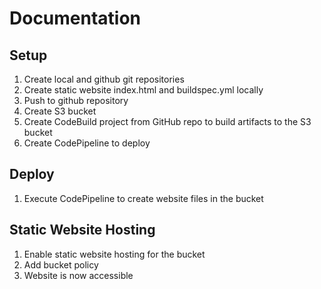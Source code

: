 # Documentation

## Setup

1. Create local and github git repositories
2. Create static website index.html and buildspec.yml locally
3. Push to github repository
4. Create S3 bucket
5. Create CodeBuild project from GitHub repo to build artifacts to the S3 bucket
6. Create CodePipeline to deploy

## Deploy
1. Execute CodePipeline to create website files in the bucket

## Static Website Hosting
1. Enable static website hosting for the bucket
2. Add bucket policy
3. Website is now accessible